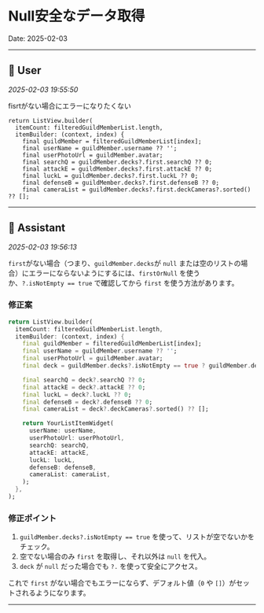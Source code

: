 # Null安全なデータ取得

Date: 2025-02-03

---

## 👤 User
*2025-02-03 19:55:50*

fisrtがない場合にエラーになりたくない

    return ListView.builder(
      itemCount: filteredGuildMemberList.length,
      itemBuilder: (context, index) {
        final guildMember = filteredGuildMemberList[index];
        final userName = guildMember.username ?? '';
        final userPhotoUrl = guildMember.avatar;
        final searchQ = guildMember.decks?.first.searchQ ?? 0;
        final attackE = guildMember.decks?.first.attackE ?? 0;
        final luckL = guildMember.decks?.first.luckL ?? 0;
        final defenseB = guildMember.decks?.first.defenseB ?? 0;
        final cameraList = guildMember.decks?.first.deckCameras?.sorted() ?? [];

---

## 🤖 Assistant
*2025-02-03 19:56:13*

`first`がない場合（つまり、`guildMember.decks`が `null` または空のリストの場合）にエラーにならないようにするには、`firstOrNull` を使うか、`?.isNotEmpty == true` で確認してから `first` を使う方法があります。

### 修正案
```dart
return ListView.builder(
  itemCount: filteredGuildMemberList.length,
  itemBuilder: (context, index) {
    final guildMember = filteredGuildMemberList[index];
    final userName = guildMember.username ?? '';
    final userPhotoUrl = guildMember.avatar;
    final deck = guildMember.decks?.isNotEmpty == true ? guildMember.decks!.first : null;

    final searchQ = deck?.searchQ ?? 0;
    final attackE = deck?.attackE ?? 0;
    final luckL = deck?.luckL ?? 0;
    final defenseB = deck?.defenseB ?? 0;
    final cameraList = deck?.deckCameras?.sorted() ?? [];

    return YourListItemWidget(
      userName: userName,
      userPhotoUrl: userPhotoUrl,
      searchQ: searchQ,
      attackE: attackE,
      luckL: luckL,
      defenseB: defenseB,
      cameraList: cameraList,
    );
  },
);
```

### 修正ポイント
1. `guildMember.decks?.isNotEmpty == true` を使って、リストが空でないかをチェック。
2. 空でない場合のみ `first` を取得し、それ以外は `null` を代入。
3. `deck` が `null` だった場合でも `?.` を使って安全にアクセス。

これで `first` がない場合でもエラーにならず、デフォルト値（`0` や `[]`）がセットされるようになります。

---
